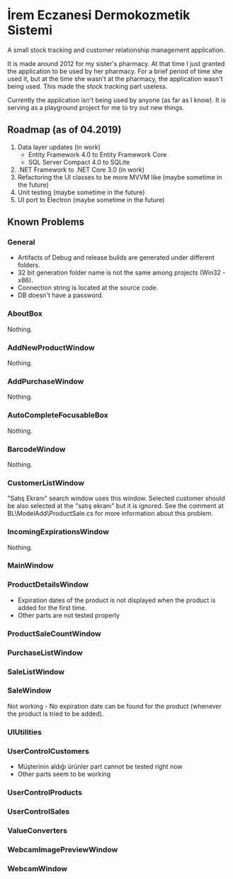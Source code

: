 İrem Eczanesi Dermokozmetik Sistemi
=========================

A small stock tracking and customer relationship management application.

It is made around 2012 for my sister's pharmacy. At that time I just granted the application to be used by her pharmacy. 
For a brief period of time she used it, but at the time she wasn't at the pharmacy, the application wasn't being used. This made the stock tracking part useless.

Currently the application isn't being used by anyone (as far as I know). It is serving as a playground project for me to try out new things.

Roadmap (as of 04.2019)
-----------------------

1. Data layer updates (in work)
	* Entity Framework 4.0 to Entity Framework Core
	* SQL Server Compact 4.0 to SQLite
2. .NET Framework to .NET Core 3.0 (in work)
3. Refactoring the UI classes to be more MVVM like (maybe sometime in the future)
4. Unit testing (maybe sometime in the future)
5. UI port to Electron (maybe sometime in the future)


Known Problems
--------------

### General

- Artifacts of Debug and release builds are generated under different folders.
- 32 bit generation folder name is not the same among projects (Win32 - x86).
- Connection string is located at the source code.
- DB doesn't have a password.

### AboutBox

Nothing.

### AddNewProductWindow

Nothing.

### AddPurchaseWindow

Nothing.

### AutoCompleteFocusableBox

Nothing.

### BarcodeWindow

Nothing. 

### CustomerListWindow

"Satış Ekranı" search window uses this window. Selected customer should be also selected at the "satış ekranı" but it is ignored. See the comment at BL\ModelAdd\ProductSale.cs for more information about this problem.

### IncomingExpirationsWindow

Nothing.

### MainWindow
### ProductDetailsWindow

* Expiration dates of the product is not displayed when the product is added for the first time.
* Other parts are not tested properly

### ProductSaleCountWindow
### PurchaseListWindow
### SaleListWindow
### SaleWindow

Not working - No expiration date can be found for the product (whenever the product is tried to be added).

### UIUtilities
### UserControlCustomers

* Müşterinin aldığı ürünler part cannot be tested right now
* Other parts seem to be working

### UserControlProducts
### UserControlSales
### ValueConverters
### WebcamImagePreviewWindow
### WebcamWindow